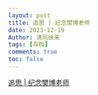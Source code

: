 ```yaml
---
layout: post
title: 追思 | 纪念樊博老师
date: 2023-12-19
Author: 清风徐来
tags: [存档]
comments: true
toc: false
---
```


[追思 | 纪念樊博老师](https://mp.weixin.qq.com/s/fVP7XL_Ko3NdG19P5BsRSg)





